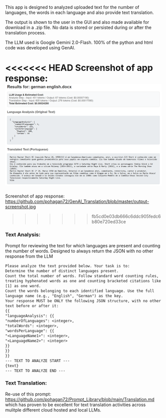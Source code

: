 This app is designed to analyzed uploaded text for the number of languages, the words in each language and also provide text translation. 

The output is shown to the user in the GUI and also made available for download in a .zip file. No data is stored or persisted during or after the translation process.

The LLM used is Google Gemini 2.0-Flash. 100% of the python and html code was developed using GenAI.

<<<<<<< HEAD
Screenshot of app response:
![alt text](image.png)
=======
Screenshot of app response: https://github.com/pohagan72/GenAI_Translation/blob/master/output-screenshot.jpg 
>>>>>>> fb5cd0e03db666c6ddc905fedc6b80e720ed33ce

### Text Analysis:

Prompt for reviewing the text for which languages are present and counting the number of words. Designed to always return the JSON with no other response from the LLM

```
Please analyze the text provided below. Your task is to:
Determine the number of distinct languages present.
Count the total number of words. Follow standard word counting rules, treating hyphenated words as one and counting bracketed citations like [1] as one word.
Count the words belonging to each identified language. Use the full language name (e.g., "English", "German") as the key.
Your response MUST be ONLY the following JSON structure, with no other text before or after it:
{{
"languageAnalysis": {{
"numberOfLanguages": <integer>,
"totalWords": <integer>,
"wordsPerLanguage": {{
"<LanguageName1>": <integer>,
"<LanguageName2>": <integer>
}}
}}
}}
--- TEXT TO ANALYZE START ---
{text}
--- TEXT TO ANALYZE END ---
```

### Text Translation:

Re-use of this prompt: https://github.com/pohagan72/Prompt_Library/blob/main/Translation.md which has proven to be excellent for text translation activities across mulitple different cloud hosted and local LLMs.

